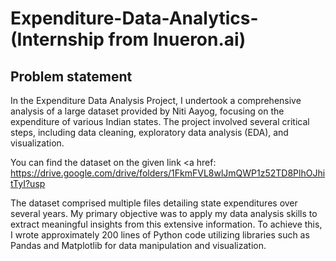 # Expenditure-Data-Analytics- (Internship from Inueron.ai)

<h2><b>Problem statement</b></h2>

In the Expenditure Data Analysis Project, I undertook a comprehensive analysis of a large dataset provided by Niti Aayog, focusing on the expenditure of various Indian states. 
The project involved several critical steps, including data cleaning, exploratory data analysis (EDA), and visualization.

You can find the dataset on the given link 
<a href: https://drive.google.com/drive/folders/1FkmFVL8wlJmQWP1z52TD8PlhOJhitTyI?usp

The dataset comprised multiple files detailing state expenditures over several years. My primary objective was to apply my data analysis skills to extract meaningful 
insights from this extensive information. To achieve this, I wrote approximately 200 lines of Python code utilizing libraries such as Pandas and Matplotlib for data manipulation and visualization.





<link rel="sudo-modal" href="https://github.com/sessions/sudo_modal">

